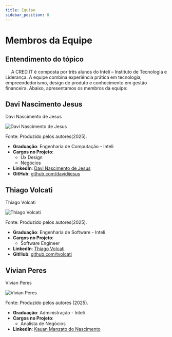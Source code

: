 ```yaml
---
title: Equipe
sidebar_position: 8
---
```


# Membros da Equipe

## Entendimento do tópico

&emsp; A CRED.IT é composta por três alunos do Inteli – Instituto de Tecnologia e Liderança. A equipe combina experiência prática em tecnologia, empreendedorismo, design de produto e conhecimento em gestão financeira. Abaixo, apresentamos os membros da equipe:

## Davi Nascimento Jesus

<p style={{textAlign: 'center'}}>Davi Nascimento de Jesus</p>
<div style={{margin: 15}}>
  <div style={{textAlign: 'center'}}>
        <img src={require("../static/img/davi-jesus.jpg").default} style={{width: 800}} alt="Davi Nascimento de Jesus" />
        <br/>
    </div>
</div>
<p style={{textAlign: 'center'}}> Fonte: Produzido pelos autores(2025).</p>

- **Graduação**: Engenharia de Computação – Inteli  
- **Cargos no Projeto**:
  - Ux Design
  - Negócios
- **LinkedIn**: [Davi Nascimento de Jesus](https://www.linkedin.com/in/davi-nascimento-de-jesus/)  
- **GitHub**: [github.com/davidijesus](https://github.com/davidijesus)


## Thiago Volcati


<p style={{textAlign: 'center'}}>Thiago Volcati</p>
<div style={{margin: 15}}>
  <div style={{textAlign: 'center'}}>
        <img src={require("../static/img/thiago-volcati.png").default} style={{width: 800}} alt="Thiago Volcati" />
        <br/>
    </div>
</div>
<p style={{textAlign: 'center'}}> Fonte: Produzido pelos autores(2025).</p>

- **Graduação**: Engenharia de Software - Inteli
- **Cargos no Projeto**:
  - Software Engineer
- **LinkedIn**: [Thiago Volcati](https://www.linkedin.com/in/thiagovolcati)  
- **GitHub**: [github.com/tvolcati](https://github.com/tvolcati)

## Vivian Peres

<p style={{textAlign: 'center'}}>Vivian Peres</p>
<div style={{margin: 15}}>
  <div style={{textAlign: 'center'}}>
        <img src={require("../static/img/vivian-peres.jpeg").default} style={{width: 800}} alt="Vivian Peres" />
        <br/>
    </div>
</div>
<p style={{textAlign: 'center'}}> Fonte: Produzido pelos autores (2025).</p>

- **Graduação**: Administração - Inteli
- **Cargos no Projeto**:
  - Analista de Negócios
- **LinkedIn**: [Kauan Manzato do Nascimento](https://www.linkedin.com/in/peresvivian)  

